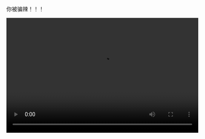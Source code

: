 
你被骗辣！！！


<video src="(https://github.com/user-attachments/assets/ca0ccc36-d40b-4596-88cf-ca97a5cbe65b)" controls="controls" width="500" height="300"></video>



